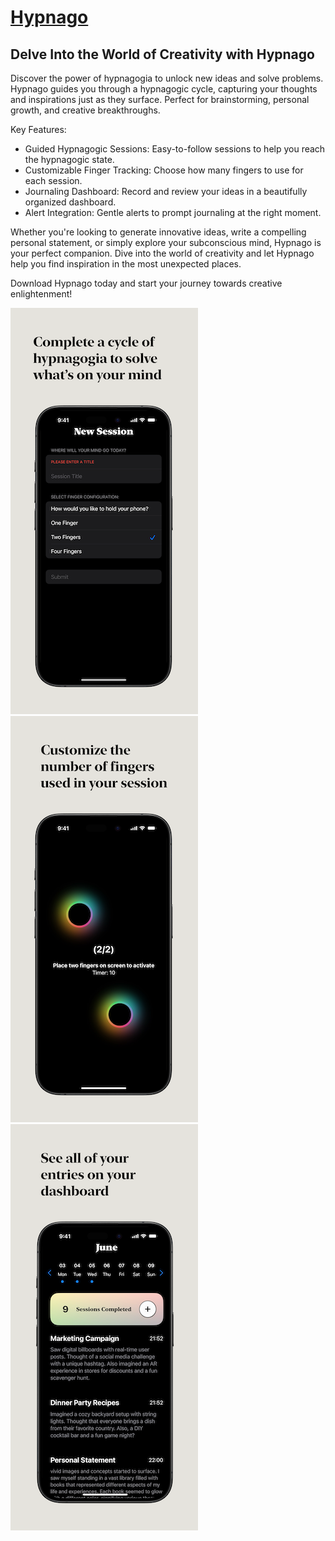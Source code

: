 # [Hypnago](https://apps.apple.com/us/app/hypnago/id6502776172)

## Delve Into the World of Creativity with Hypnago

Discover the power of hypnagogia to unlock new ideas and solve problems. Hypnago guides you through a hypnagogic cycle, capturing your thoughts and inspirations just as they surface. Perfect for brainstorming, personal growth, and creative breakthroughs.

Key Features:
- Guided Hypnagogic Sessions: Easy-to-follow sessions to help you reach the hypnagogic state.
- Customizable Finger Tracking: Choose how many fingers to use for each session.
- Journaling Dashboard: Record and review your ideas in a beautifully organized dashboard.
- Alert Integration: Gentle alerts to prompt journaling at the right moment.

Whether you're looking to generate innovative ideas, write a compelling personal statement, or simply explore your subconscious mind, Hypnago is your perfect companion. Dive into the world of creativity and let Hypnago help you find inspiration in the most unexpected places.

Download Hypnago today and start your journey towards creative enlightenment!

![Hypnago Screenshot #2](https://github.com/nchuluda/HypnagoInfo/blob/main/Images/2.png?raw=true) 
![Hypnago Screenshot #3](https://github.com/nchuluda/HypnagoInfo/blob/main/Images/3.png?raw=true) 
![Hypnago Screenshot #4](https://github.com/nchuluda/HypnagoInfo/blob/main/Images/4.png?raw=true)
